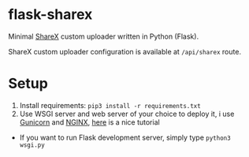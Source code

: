 # flask-sharex
Minimal [ShareX](https://getsharex.com/) custom uploader written in Python (Flask).

ShareX custom uploader configuration is available at `/api/sharex` route.

# Setup
1. Install requirements: `pip3 install -r requirements.txt`
2. Use WSGI server and web server of your choice to deploy it, i use [Gunicorn](https://gunicorn.org/) and [NGINX](https://www.nginx.com/), [here](https://www.digitalocean.com/community/tutorials/how-to-serve-flask-applications-with-gunicorn-and-nginx-on-ubuntu-18-04) is a nice tutorial
* If you want to run Flask development server, simply type `python3 wsgi.py`
